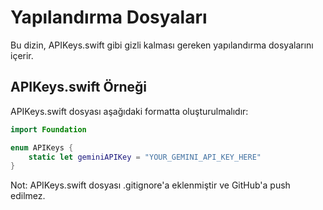 # Yapılandırma Dosyaları

Bu dizin, APIKeys.swift gibi gizli kalması gereken yapılandırma dosyalarını içerir.

## APIKeys.swift Örneği

APIKeys.swift dosyası aşağıdaki formatta oluşturulmalıdır:

```swift
import Foundation

enum APIKeys {
    static let geminiAPIKey = "YOUR_GEMINI_API_KEY_HERE"
}
```

Not: APIKeys.swift dosyası .gitignore'a eklenmiştir ve GitHub'a push edilmez.
